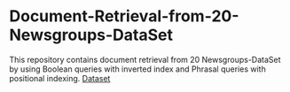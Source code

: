 # Document-Retrieval-from-20-Newsgroups-DataSet
This repository contains document retrieval from 20 Newsgroups-DataSet by using Boolean queries with inverted index and Phrasal queries with positional indexing.
<a href="a">Dataset</a>

